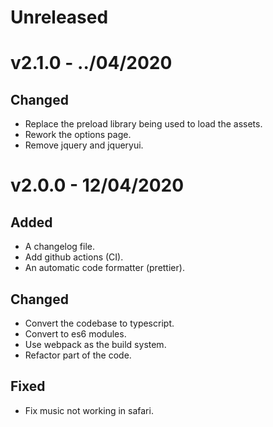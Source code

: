 # Unreleased

# v2.1.0 - ../04/2020

## Changed

-   Replace the preload library being used to load the assets.
-   Rework the options page.
-   Remove jquery and jqueryui.

# v2.0.0 - 12/04/2020

## Added

-   A changelog file.
-   Add github actions (CI).
-   An automatic code formatter (prettier).

## Changed

-   Convert the codebase to typescript.
-   Convert to es6 modules.
-   Use webpack as the build system.
-   Refactor part of the code.

## Fixed

-   Fix music not working in safari.
